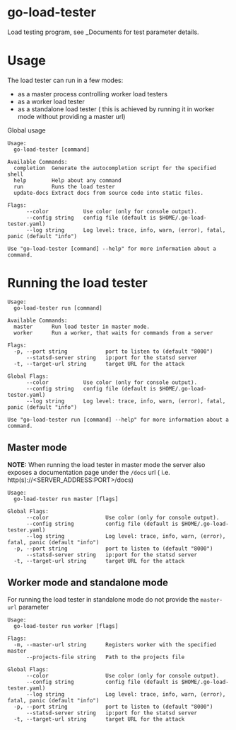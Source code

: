 # go-load-tester

Load testing program, see _Documents for test parameter details.
# Usage

The load tester can run in a few modes:
* as a master process controlling worker load testers
* as a worker load tester
* as a standalone load tester ( this is achieved by running it in worker mode without providing a master url)

Global usage

```
Usage:
  go-load-tester [command]

Available Commands:
  completion  Generate the autocompletion script for the specified shell
  help        Help about any command
  run         Runs the load tester
  update-docs Extract docs from source code into static files.

Flags:
      --color           Use color (only for console output).
      --config string   config file (default is $HOME/.go-load-tester.yaml)
      --log string      Log level: trace, info, warn, (error), fatal, panic (default "info")

Use "go-load-tester [command] --help" for more information about a command.

```

# Running the load tester

```
Usage:
  go-load-tester run [command]

Available Commands:
  master      Run load tester in master mode.
  worker      Run a worker, that waits for commands from a server

Flags:
  -p, --port string            port to listen to (default "8000")
      --statsd-server string   ip:port for the statsd server
  -t, --target-url string      target URL for the attack

Global Flags:
      --color           Use color (only for console output).
      --config string   config file (default is $HOME/.go-load-tester.yaml)
      --log string      Log level: trace, info, warn, (error), fatal, panic (default "info")

Use "go-load-tester run [command] --help" for more information about a command.

```

## Master mode

**NOTE:** When running the load tester in master mode the server also exposes a documentation page under
the `/docs` url ( i.e. http(s)://<SERVER_ADDRESS:PORT>/docs) 

```
Usage:
  go-load-tester run master [flags]

Global Flags:
      --color                  Use color (only for console output).
      --config string          config file (default is $HOME/.go-load-tester.yaml)
      --log string             Log level: trace, info, warn, (error), fatal, panic (default "info")
  -p, --port string            port to listen to (default "8000")
      --statsd-server string   ip:port for the statsd server
  -t, --target-url string      target URL for the attack

```

## Worker mode and standalone mode

For running the load tester in standalone mode do not provide the `master-url` parameter

```
Usage:
  go-load-tester run worker [flags]

Flags:
  -m, --master-url string      Registers worker with the specified master
      --projects-file string   Path to the projects file

Global Flags:
      --color                  Use color (only for console output).
      --config string          config file (default is $HOME/.go-load-tester.yaml)
      --log string             Log level: trace, info, warn, (error), fatal, panic (default "info")
  -p, --port string            port to listen to (default "8000")
      --statsd-server string   ip:port for the statsd server
  -t, --target-url string      target URL for the attack

```